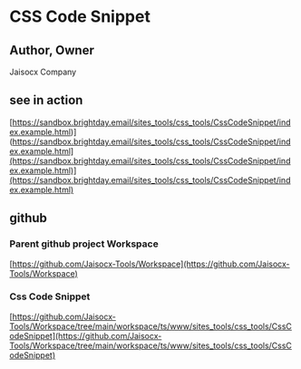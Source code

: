 # CSS Code Snippet

## Author, Owner
Jaisocx Company

## see in action

[https://sandbox.brightday.email/sites_tools/css_tools/CssCodeSnippet/index.example.html)](https://sandbox.brightday.email/sites_tools/css_tools/CssCodeSnippet/index.example.html](https://sandbox.brightday.email/sites_tools/css_tools/CssCodeSnippet/index.example.html)](https://sandbox.brightday.email/sites_tools/css_tools/CssCodeSnippet/index.example.html)



## github

### Parent github project Workspace
[https://github.com/Jaisocx-Tools/Workspace](https://github.com/Jaisocx-Tools/Workspace)


### Css Code Snippet
[https://github.com/Jaisocx-Tools/Workspace/tree/main/workspace/ts/www/sites_tools/css_tools/CssCodeSnippet](https://github.com/Jaisocx-Tools/Workspace/tree/main/workspace/ts/www/sites_tools/css_tools/CssCodeSnippet)

